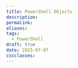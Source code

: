 ```yaml
---
title: PowerShell Objects
description: 
permalink: 
aliases: 
tags:
  - PowerShell
draft: true
date: 2025-07-07
cssclasses:
---
```

